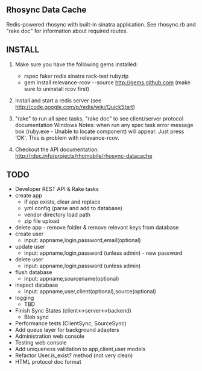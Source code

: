 Rhosync Data Cache
-------------------------------------------------------------

Redis-powered rhosync with built-in sinatra application. See rhosync.rb and "rake doc"
for information about required routes.

INSTALL
-------------------------------------------------------------
1. Make sure you have the following gems installed:

	* rspec faker redis sinatra rack-test rubyzip
	* gem install relevance-rcov --source http://gems.github.com (make sure to uninstall rcov first)
	
2. Install and start a redis server (see <http://code.google.com/p/redis/wiki/QuickStart>)

3. "rake" to run all spec tasks, "rake doc" to see client/server protocol documentation
Windows Notes: when run any spec task error message box (ruby.exe - Unable to locate component) will appear. Just press 'OK'. 
This is problem with relevance-rcov.

4. Checkout the API documentation: <http://rdoc.info/projects/rhomobile/rhosync-datacache>

TODO
-------------------------------------------------------------
* Developer REST API & Rake tasks
* create app
  * if app exists, clear and replace
  * yml config (parse and add to database)
  * vendor directory load path
  * zip file upload
* delete app - remove folder & remove relevant keys from database
* create user
  * input: appname,login,password,email(optional)
* update user
  * input: appname,login,password (unless admin) - new password
* delete user
  * input: appname,login,password (unless admin)
* flush database
  * input: appname,sourcename(optional)
* inspect database
  * input: appname,user,client(optional),source(optional)
* logging
  * TBD
* Finish Sync States (client<->server<->backend)
  * Blob sync
* Performance tests (ClientSync, SourceSync)
* Add queue layer for background adapters
* Administration web console
* Testing web console
* Add uniqueness validation to app,client,user models
* Refactor User.is_exist? method (not very clean)
* HTML protocol doc format